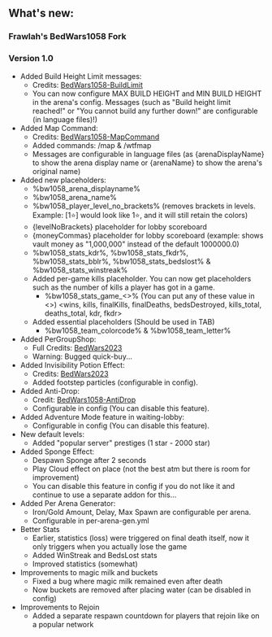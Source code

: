 ## What's new:
### Frawlah's BedWars1058 Fork
### Version 1.0
- Added Build Height Limit messages:
    - Credits: [BedWars1058-BuildLimit](https://github.com/Frawlah80/BedWars1058-BuildLimit)
    - You can now configure MAX BUILD HEIGHT and MIN BUILD HEIGHT in the arena's config. Messages (such as "Build height limit reached!" or "You cannot build any further down!" are configurable (in language files)!)
- Added Map Command:
    - Credits: [BedWars1058-MapCommand](https://github.com/Frawlah80/BedWars1058-MapCommand)
    - Added commands: /map & /wtfmap
    - Messages are configurable in language files (as {arenaDisplayName} to show the arena display name or {arenaName} to show the arena's original name)
- Added new placeholders:
    - %bw1058_arena_displayname%
    - %bw1058_arena_name%
    - %bw1058_player_level_no_brackets% (removes brackets in levels. Example: [1⭐] would look like 1⭐, and it will still retain the colors)
    - {levelNoBrackets} placeholder for lobby scoreboard
    - {moneyCommas} placeholder for lobby scoreboard (example: shows vault money as "1,000,000" instead of the default 1000000.0)
    - %bw1058_stats_kdr%, %bw1058_stats_fkdr%, %bw1058_stats_bblr%, %bw1058_stats_bedslost% & %bw1058_stats_winstreak%
    - Added per-game kills placeholder. You can now get placeholders such as the number of kills a player has got in a game.
        - %bw1058_stats_game_<>% (You can put any of these value in <>)
          <wins, kills, finalKills, finalDeaths, bedsDestroyed, kills_total, deaths_total, kdr, fkdr>
    - Added essential placeholders (Should be used in TAB)
        - %bw1058_team_colorcode% & %bw1058_team_letter%
- Added PerGroupShop:
    - Full Credits: [BedWars2023](https://github.com/tomkeuper/BedWars2023)
    - Warning: Bugged quick-buy...
- Added Invisibility Potion Effect:
    - Credits: [BedWars2023](https://github.com/tomkeuper/BedWars2023)
    - Added footstep particles (configurable in config).
- Added Anti-Drop:
    - Credit: [BedWars1058-AntiDrop](https://polymart.org/resource/bedwars1058-antidrop-addon.1661?__cf_chl_tk=54SoQcQ1KkWUBrb6kAO301OFl5.q3rosFaEUJz.nHkk-1712989639-0.0.1.1-1578)
    - Configurable in config (You can disable this feature).
- Added Adventure Mode feature in waiting-lobby:
    - Configurable in config (You can disable this feature).
- New default levels:
    - Added "popular server" prestiges (1 star - 2000 star)
- Added Sponge Effect:
    - Despawn Sponge after 2 seconds
    - Play Cloud effect on place (not the best atm but there is room for improvement)
    - You can disable this feature in config if you do not like it and continue to use a separate addon for this...
- Added Per Arena Generator:
    - Iron/Gold Amount, Delay, Max Spawn are configurable per arena.
    - Configurable in per-arena-gen.yml
- Better Stats
    - Earlier, statistics (loss) were triggered on final death itself, now it only triggers when you actually lose the game
    - Added WinStreak and BedsLost stats
    - Improved statistics (somewhat)
- Improvements to magic milk and buckets
    - Fixed a bug where magic milk remained even after death
    - Now buckets are removed after placing water (can be disabled in config)
- Improvements to Rejoin
    - Added a separate respawn countdown for players that rejoin like on a popular network